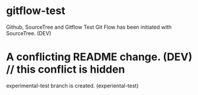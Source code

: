 # gitflow-test
Github, SourceTree and Gitflow Test
Git Flow has been initiated with SourceTree. (DEV)


# A conflicting README change. (DEV) // this conflict is hidden
experimental-test branch is created. (experiental-test)

